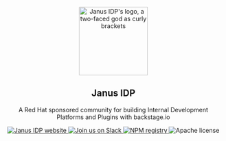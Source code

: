 <p align="center">
    <img src="https://avatars.githubusercontent.com/u/117844786?s=200&v=4" width="160" alt="Janus IDP's logo, a two-faced god as curly brackets" />
</p>
<h2 align="center">Janus IDP</h2>
<p align="center">A Red Hat sponsored community for building Internal Development Platforms and Plugins with backstage.io</p>
<p align="center">
  <a href="https://janus-idp.io/">
    <img alt="Janus IDP website" src="https://img.shields.io/badge/website-janus--idp.io-blueviolet">
  </a>
  <a href="https://join.slack.com/t/janus-idp/shared_invite/zt-1lap9hwgi-3tm9VW8DkinqGcdRkGowlg">
    <img alt="Join us on Slack" src="https://img.shields.io/badge/slack-Janus--IDP-brightgreen.svg?logo=slack">
  </a>
  <a href="https://www.npmjs.com/search?q=%40janus-idp">
    <img alt="NPM registry" src="https://img.shields.io/badge/npm-%40janus--idp-blue?logo=npm">
  </a>
  <img alt="Apache license" src="https://img.shields.io/github/license/janus-idp/backstage-plugins">
</p>

